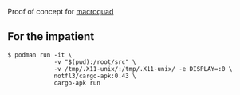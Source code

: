 Proof of concept for [macroquad](https://github.com/not-fl3/macroquad)

## For the impatient

    $ podman run -it \
                 -v "$(pwd):/root/src" \
                 -v /tmp/.X11-unix/:/tmp/.X11-unix/ -e DISPLAY=:0 \
                 notfl3/cargo-apk:0.43 \
                 cargo-apk run
